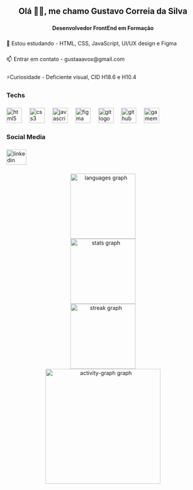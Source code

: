 <h2 align="center">Olá 👋🏼, me chamo Gustavo Correia da Silva</h2>

###

<h4 align="center">Desenvolvedor FrontEnd em Formação</h4>

###

<p align="left">🌱 Estou estudando - HTML, CSS, JavaScript, UI/UX design e Figma</p>

###

<p align="left">📫 Entrar em contato -  gustaaavox@gmail.com</p>

###

<p align="left">⚡Curiosidade - Deficiente visual, CID H18.6 e H10.4</p>

###

<h3 align="left">Techs</h3>

###

<div align="left">
  <img src="https://skillicons.dev/icons?i=html" height="40" alt="html5 logo"  />
  <img width="12" />
  <img src="https://skillicons.dev/icons?i=css" height="40" alt="css3 logo"  />
  <img width="12" />
  <img src="https://skillicons.dev/icons?i=js" height="40" alt="javascript logo"  />
  <img width="12" />
  <img src="https://skillicons.dev/icons?i=figma" height="40" alt="figma logo"  />
  <img width="12" />
  <img src="https://skillicons.dev/icons?i=git" height="40" alt="git logo"  />
  <img width="12" />
  <img src="https://skillicons.dev/icons?i=github" height="40" alt="github logo"  />
  <img width="12" />
  <img src="https://skillicons.dev/icons?i=gamemakerstudio" height="40" alt="gamemakerstudio logo"  />
</div>

###

<h3 align="left">Social Media</h3>

###

<div align="left">
  <a href="www.linkedin.com/in/gustavo-correia" target="_blank">
    <img src="https://raw.githubusercontent.com/maurodesouza/profile-readme-generator/master/src/assets/icons/social/linkedin/default.svg" width="52" height="40" alt="linkedin logo"  />
  </a>
</div>

###

<div align="center">
  <img src="https://github-readme-stats.vercel.app/api/top-langs?username=GusCorreiaSilva&locale=en&hide_title=false&layout=compact&card_width=320&langs_count=5&theme=vision-friendly-dark&hide_border=false&order=2" height="170" alt="languages graph" /> <br>
  <img src="https://github-readme-stats.vercel.app/api?username=GusCorreiaSilva&hide_title=false&hide_rank=false&show_icons=true&include_all_commits=true&count_private=true&disable_animations=false&theme=vision-friendly-dark&locale=en&hide_border=false&order=1" height="170" alt="stats graph" /> <br>
  <img src="https://streak-stats.demolab.com?user=GusCorreiaSilva&locale=en&mode=daily&theme=vision-friendly-dark&hide_border=false&border_radius=5&order=3" height="170" alt="streak graph" /> <br>
  <img src="https://github-readme-activity-graph.vercel.app/graph?username=GusCorreiaSilva&radius=16&theme=github-dark&area=true&order=5" height="300" alt="activity-graph graph"  />
</div>

###
